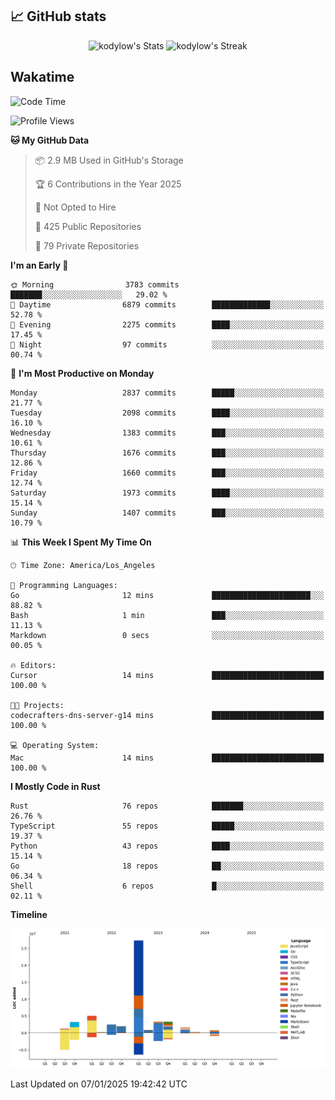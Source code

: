 ## 📈 GitHub stats
<!--START_SECTION:github-->
<div class="badges-githubstats">
  <p align="center">
    <img src="https://github-readme-stats.vercel.app/api?username=kodylow&theme=tokyonight&show_icons=true&hide_border=true&count_private=true" alt="kodylow's Stats" height="165">
    <img src="https://github-readme-streak-stats.herokuapp.com/?user=kodylow&theme=tokyonight&hide_border=true" alt="kodylow's Streak" height="165">
  </p>
</div>
<!--END_SECTION:github-->

## Wakatime 
<!--START_SECTION:waka-->
![Code Time](http://img.shields.io/badge/Code%20Time-1%2C292%20hrs%2052%20mins-blue)

![Profile Views](http://img.shields.io/badge/Profile%20Views-0-blue)

**🐱 My GitHub Data** 

> 📦 2.9 MB Used in GitHub's Storage 
 > 
> 🏆 6 Contributions in the Year 2025
 > 
> 🚫 Not Opted to Hire
 > 
> 📜 425 Public Repositories 
 > 
> 🔑 79 Private Repositories 
 > 
**I'm an Early 🐤** 

```text
🌞 Morning                3783 commits        ███████░░░░░░░░░░░░░░░░░░   29.02 % 
🌆 Daytime                6879 commits        █████████████░░░░░░░░░░░░   52.78 % 
🌃 Evening                2275 commits        ████░░░░░░░░░░░░░░░░░░░░░   17.45 % 
🌙 Night                  97 commits          ░░░░░░░░░░░░░░░░░░░░░░░░░   00.74 % 
```
📅 **I'm Most Productive on Monday** 

```text
Monday                   2837 commits        █████░░░░░░░░░░░░░░░░░░░░   21.77 % 
Tuesday                  2098 commits        ████░░░░░░░░░░░░░░░░░░░░░   16.10 % 
Wednesday                1383 commits        ███░░░░░░░░░░░░░░░░░░░░░░   10.61 % 
Thursday                 1676 commits        ███░░░░░░░░░░░░░░░░░░░░░░   12.86 % 
Friday                   1660 commits        ███░░░░░░░░░░░░░░░░░░░░░░   12.74 % 
Saturday                 1973 commits        ████░░░░░░░░░░░░░░░░░░░░░   15.14 % 
Sunday                   1407 commits        ███░░░░░░░░░░░░░░░░░░░░░░   10.79 % 
```


📊 **This Week I Spent My Time On** 

```text
🕑︎ Time Zone: America/Los_Angeles

💬 Programming Languages: 
Go                       12 mins             ██████████████████████░░░   88.82 % 
Bash                     1 min               ███░░░░░░░░░░░░░░░░░░░░░░   11.13 % 
Markdown                 0 secs              ░░░░░░░░░░░░░░░░░░░░░░░░░   00.05 % 

🔥 Editors: 
Cursor                   14 mins             █████████████████████████   100.00 % 

🐱‍💻 Projects: 
codecrafters-dns-server-g14 mins             █████████████████████████   100.00 % 

💻 Operating System: 
Mac                      14 mins             █████████████████████████   100.00 % 
```

**I Mostly Code in Rust** 

```text
Rust                     76 repos            ███████░░░░░░░░░░░░░░░░░░   26.76 % 
TypeScript               55 repos            █████░░░░░░░░░░░░░░░░░░░░   19.37 % 
Python                   43 repos            ████░░░░░░░░░░░░░░░░░░░░░   15.14 % 
Go                       18 repos            ██░░░░░░░░░░░░░░░░░░░░░░░   06.34 % 
Shell                    6 repos             █░░░░░░░░░░░░░░░░░░░░░░░░   02.11 % 
```



**Timeline**

![Lines of Code chart](https://raw.githubusercontent.com/Kodylow/Kodylow/master/assets/bar_graph.png)


 Last Updated on 07/01/2025 19:42:42 UTC
<!--END_SECTION:waka-->
